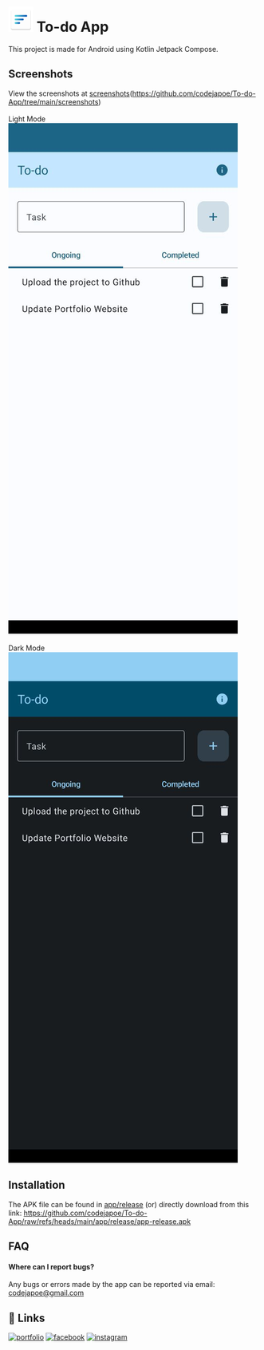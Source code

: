 <h1><img src="https://raw.githubusercontent.com/codejapoe/To-do-App/refs/heads/main/app/src/main/res/mipmap-hdpi/ic_launcher.webp" height="50" weight="50"> To-do App</h1>

This project is made for Android using Kotlin Jetpack Compose.

## Screenshots
View the screenshots at [screenshots](https://github.com/codejapoe/To-do-App/tree/main/app/release)(https://github.com/codejapoe/To-do-App/tree/main/screenshots)
<br /><br />
Light Mode
<br />
![App Screenshot](https://github.com/codejapoe/To-do-App/blob/main/screenshots/screenshot%20(1).jpg?raw=true)
<br /><br />
Dark Mode
<br />
![App Screenshot](https://github.com/codejapoe/To-do-App/blob/main/screenshots/screenshot%20(4).jpg?raw=true)

## Installation

The APK file can be found in [app/release](https://github.com/codejapoe/To-do-App/tree/main/app/release) (or) directly download from this link: https://github.com/codejapoe/To-do-App/raw/refs/heads/main/app/release/app-release.apk

## FAQ

#### Where can I report bugs?

Any bugs or errors made by the app can be reported via email: codejapoe@gmail.com

## 🔗 Links
[![portfolio](https://img.shields.io/badge/my_portfolio-000?style=for-the-badge&logo=ko-fi&logoColor=white)](https://codejapoe.xyz/)
[![facebook](https://img.shields.io/badge/facebook-0A66C2?style=for-the-badge&logo=facebook&logoColor=white)](https://www.facebook.com/codejapoe)
[![instagram](https://img.shields.io/badge/instagram-ee2a7b?style=for-the-badge&logo=instagram&logoColor=white)](https://instagram.com/codejapoe)
